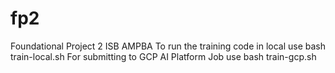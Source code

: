 # fp2
Foundational Project 2 ISB AMPBA
To run the training code in local use bash train-local.sh
For submitting to GCP AI Platform Job use bash train-gcp.sh
